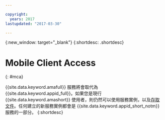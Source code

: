 ```yaml
---

copyright:
  years: 2017
lastupdated: "2017-03-30"

---
```


{:new_window: target="_blank"}
{:shortdesc: .shortdesc}

# Mobile Client Access
{: #mca}

{{site.data.keyword.amafull}} 服務將會取代為 {{site.data.keyword.appid_full}}。如果您是現行 {{site.data.keyword.amashort}} 使用者，則仍然可以使用服務實例，以及[存取文件](/docs/services/mobileaccess/index.html)。任何建立的新服務實例都會是 {{site.data.keyword.appid_short_notm}} 服務的一部分。
{:shortdesc}
